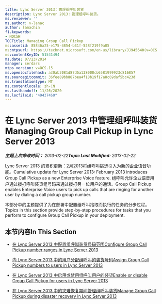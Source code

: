```yaml
---
title: Lync Server 2013：管理组呼叫装货
description: Lync Server 2013：管理组呼叫装货。
ms.reviewer: ''
ms.author: v-lanac
author: lanachin
f1.keywords:
- NOCSH
TOCTitle: Managing Group Call Pickup
ms:assetid: 85846a25-e175-4854-b31f-528f219f9a05
ms:mtpsurl: https://technet.microsoft.com/en-us/library/JJ945640(v=OCS.15)
ms:contentKeyID: 51541494
ms.date: 07/23/2014
manager: serdars
mtps_version: v=OCS.15
ms.openlocfilehash: a30ab3081d87d5a138000cb6581999923c816857
ms.sourcegitcommit: 36fee89bb887bea4f18b19f17a8c69daf5bc423d
ms.translationtype: MT
ms.contentlocale: zh-CN
ms.lasthandoff: 11/26/2020
ms.locfileid: "49437460"
---
```

# <a name="managing-group-call-pickup-in-lync-server-2013"></a><span data-ttu-id="68aff-103">在 Lync Server 2013 中管理组呼叫装货</span><span class="sxs-lookup"><span data-stu-id="68aff-103">Managing Group Call Pickup in Lync Server 2013</span></span>

<div data-xmlns="http://www.w3.org/1999/xhtml">

<div class="topic" data-xmlns="http://www.w3.org/1999/xhtml" data-msxsl="urn:schemas-microsoft-com:xslt" data-cs="https://msdn.microsoft.com/">

<div data-asp="https://msdn2.microsoft.com/asp">



</div>

<div id="mainSection">

<div id="mainBody"><span data-ttu-id="68aff-104">

<span> </span></span><span class="sxs-lookup"><span data-stu-id="68aff-104">

<span> </span></span></span>

<span data-ttu-id="68aff-105">_**主题上次修改时间：** 2013-02-22_</span><span class="sxs-lookup"><span data-stu-id="68aff-105">_**Topic Last Modified:** 2013-02-22_</span></span>

<span data-ttu-id="68aff-106">Lync Server 2013 的累积更新：2月2013将组呼叫挑选引入为新的企业语音功能。</span><span class="sxs-lookup"><span data-stu-id="68aff-106">Cumulative update for Lync Server 2013: February 2013 introduces Group Call Pickup as a new Enterprise Voice feature.</span></span> <span data-ttu-id="68aff-107">组呼叫允许企业语音用户通过拨打呼叫装货组号码来通过拨打另一位用户的通话。</span><span class="sxs-lookup"><span data-stu-id="68aff-107">Group Call Pickup enables Enterprise Voice users to pick up calls that are ringing for another user by dialing a call pickup group number.</span></span>

<span data-ttu-id="68aff-108">本部分中的主题提供了为在部署中配置组呼叫拾取而执行的任务的分步过程。</span><span class="sxs-lookup"><span data-stu-id="68aff-108">Topics in this section provide step-by-step procedures for tasks that you perform to configure Group Call Pickup in your deployment.</span></span>

<div>

## <a name="in-this-section"></a><span data-ttu-id="68aff-109">本节内容</span><span class="sxs-lookup"><span data-stu-id="68aff-109">In This Section</span></span>

  - [<span data-ttu-id="68aff-110">在 Lync Server 2013 中配置组呼叫装货号码范围</span><span class="sxs-lookup"><span data-stu-id="68aff-110">Configure Group Call Pickup number ranges in Lync Server 2013</span></span>](lync-server-2013-configure-group-call-pickup-number-ranges.md)

  - [<span data-ttu-id="68aff-111">向 Lync Server 2013 中的用户分配组呼叫的装货号码</span><span class="sxs-lookup"><span data-stu-id="68aff-111">Assign Group Call Pickup numbers to users in Lync Server 2013</span></span>](lync-server-2013-assign-group-call-pickup-numbers-to-users.md)

  - [<span data-ttu-id="68aff-112">在 Lync Server 2013 中启用或禁用组呼叫用户的装货</span><span class="sxs-lookup"><span data-stu-id="68aff-112">Enable or disable Group Call Pickup for users in Lync Server 2013</span></span>](lync-server-2013-enable-or-disable-group-call-pickup-for-users.md)

  - [<span data-ttu-id="68aff-113">在 Lync Server 2013 中的灾难恢复期间管理组呼叫装货</span><span class="sxs-lookup"><span data-stu-id="68aff-113">Manage Group Call Pickup during disaster recovery in Lync Server 2013</span></span>](lync-server-2013-manage-group-call-pickup-during-disaster-recovery.md)

<span data-ttu-id="68aff-114"></div>

</div>

<span> </span>

</div>

</div>

</span><span class="sxs-lookup"><span data-stu-id="68aff-114"></div>

</div>

<span> </span>

</div>

</div>

</span></span></div>

